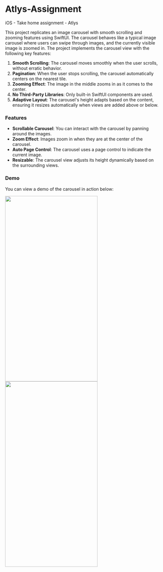 # Atlys-Assignment
iOS  - Take home assignment - Atlys

This project replicates an image carousel with smooth scrolling and zooming features using SwiftUI. The carousel behaves like a typical image carousel where users can swipe through images, and the currently visible image is zoomed in. The project implements the carousel view with the following key features:

1. **Smooth Scrolling**: The carousel moves smoothly when the user scrolls, without erratic behavior.
2. **Pagination**: When the user stops scrolling, the carousel automatically centers on the nearest tile.
3. **Zooming Effect**: The image in the middle zooms in as it comes to the center.
4. **No Third-Party Libraries**: Only built-in SwiftUI components are used.
5. **Adaptive Layout**: The carousel's height adapts based on the content, ensuring it resizes automatically when views are added above or below.

### Features

- **Scrollable Carousel**: You can interact with the carousel by panning around the images.
- **Zoom Effect**: Images zoom in when they are at the center of the carousel.
- **Auto Page Control**: The carousel uses a page control to indicate the current image.
- **Resizable**: The carousel view adjusts its height dynamically based on the surrounding views.

### Demo

You can view a demo of the carousel in action below:

<div style="display: inline-block; margin-right: 10px;">
    <img src="Atlys/Resources/demowithoutScrolling250.gif" width="300" height="600" />
</div>
<div style="display: inline-block;">
    <img src="Atlys/Resources/demoResizingWithout250.gif" width="300" height="600" />
</div>


